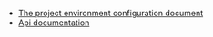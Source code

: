 * [The project environment configuration document](https://github.com/dengxit/tnc-interview-project/wiki/Build-your-Homstead-development-environment)
* [Api documentation](https://github.com/dengxit/tnc-interview-project/wiki/API-documentation)
